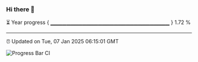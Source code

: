 ### Hi there 👋

⏳ Year progress { ▁▁▁▁▁▁▁▁▁▁▁▁▁▁▁▁▁▁▁▁▁▁▁▁▁▁▁▁▁▁ } 1.72 %

---

⏰ Updated on Tue, 07 Jan 2025 06:15:01 GMT

![Progress Bar CI](https://github.com/Shyam-Makwana/GitHub-Actions-Demo/workflows/Progress%20Bar%20CI/badge.svg)
